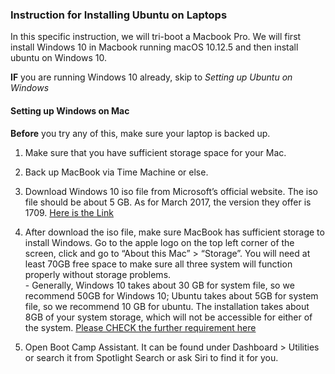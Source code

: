 ### Instruction for Installing Ubuntu on Laptops 

In this specific instruction, we will tri-boot a Macbook Pro. 
We will first install Windows 10 in Macbook running macOS 10.12.5 and then install ubuntu on Windows 10.

**IF** you are running Windows 10 already, skip to _Setting up Ubuntu on Windows_

#### Setting up Windows on Mac
**Before** you try any of this, make sure your laptop is backed up.

1. Make sure that you have sufficient storage space for your Mac.
2. Back up MacBook via Time Machine or else.
3. Download Windows 10 iso file from Microsoft’s official website. The iso file should be about 5 GB. As for March 2017, the version they offer is 1709. [Here is the Link](https://www.microsoft.com/en-us/software-download/windows10ISO)
4. After download the iso file, make sure MacBook has sufficient storage to install Windows. Go to the apple logo on the top left corner of the screen, click and go to “About this Mac” > “Storage”. You will need at least 70GB free space to make sure all three system will function properly without storage problems.
<br />- Generally, Windows 10 takes about 30 GB for system file, so we recommend 50GB for Windows 10; Ubuntu takes about 5GB for system file, so we recommend 10 GB for ubuntu. The installation takes about 8GB of your system storage, which will not be accessible for either of the system. [Please CHECK the further requirement here](https://support.apple.com/en-us/HT201468)


5. Open Boot Camp Assistant. It can be found under Dashboard > Utilities or search it from Spotlight Search or ask Siri to find it for you.
